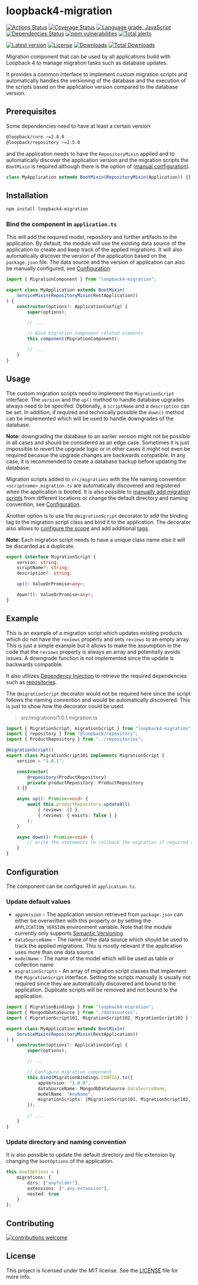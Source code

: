 # loopback4-migration

[![Actions Status](https://github.com/nflaig/loopback4-migration/workflows/build/badge.svg)](https://github.com/nflaig/loopback4-migration/actions)
[![Coverage Status](https://coveralls.io/repos/github/nflaig/loopback4-migration/badge.svg?branch=master)](https://coveralls.io/github/nflaig/loopback4-migration?branch=master)
[![Language grade: JavaScript](https://img.shields.io/lgtm/grade/javascript/g/nflaig/loopback4-migration.svg?logo=lgtm&logoWidth=18)](https://lgtm.com/projects/g/nflaig/loopback4-migration/context:javascript)
[![Dependencies Status](https://david-dm.org/nflaig/loopback4-migration/status.svg)](https://david-dm.org/nflaig/loopback4-migration)
[![npm vulnerabilities](https://img.shields.io/snyk/vulnerabilities/npm/loopback4-migration.svg?label=npm%20vulnerabilities&style=flat-square)](https://www.npmjs.com/package/loopback4-migration)
[![Total alerts](https://img.shields.io/lgtm/alerts/g/nflaig/loopback4-migration.svg?logo=lgtm&logoWidth=18)](https://lgtm.com/projects/g/nflaig/loopback4-migration/alerts/)

[![Latest version](https://img.shields.io/npm/v/loopback4-migration.svg?style=flat-square)](https://www.npmjs.com/package/loopback4-migration)
[![License](https://img.shields.io/github/license/nflaig/loopback4-migration.svg?color=blue&label=License&style=flat-square)](https://github.com/nflaig/loopback4-migration/blob/master/LICENSE)
[![Downloads](https://img.shields.io/npm/dw/loopback4-migration.svg?label=Downloads&style=flat-square&color=blue)](https://www.npmjs.com/package/loopback4-migration)
[![Total Downloads](https://img.shields.io/npm/dt/loopback4-migration.svg?label=Total%20Downloads&style=flat-square&color=blue)](https://www.npmjs.com/package/loopback4-migration)

Migration component that can be used by all applications build with Loopback 4 to manage migration tasks
such as database updates.

It provides a common interface to implement custom migration scripts and automatically handles
the versioning of the database and the execution of the scripts based on the application version
compared to the database version.

## Prerequisites

Some dependencies need to have at least a certain version

```sh
@loopback/core >=2.8.0
@loopback/repository >=2.5.0
```

and the application needs to have the `RepositoryMixin` applied and to automatically discover the
application version and the migration scripts the `BootMixin` is required although there is the option
of ([manual configuration](#configuration)).

 ```ts
 class MyApplication extends BootMixin(RepositoryMixin(Application)) {}
 ```

## Installation

```sh
npm install loopback4-migration
```

### Bind the component in `application.ts`

This will add the required model, repository and further artifacts to the application. By default,
the module will use the existing data source of the application to create and keep track of the
applied migrations. It will also automatically discover the version of the application based on the
`package.json` file. The data source and the version of application can also be manually configured,
see [Configuration](#update-default-values).

```ts
import { MigrationComponent } from "loopback4-migration";

export class MyApplication extends BootMixin(
    ServiceMixin(RepositoryMixin(RestApplication))
) {
    constructor(options?: ApplicationConfig) {
        super(options);

        // ...

        // Bind migration component related elements
        this.component(MigrationComponent);

        // ...
    }
}
```

## Usage

The custom migration scripts need to implement the `MigrationScript` interface. The `version` and the
`up()` method to handle database upgrades always need to be specifed. Optionally, a `scriptName` and
a `description` can be set. In addition, if required and technically possible the `down()` method can
be implemented which will be used to handle downgrades of the database.

**Note:** downgrading the database to an earlier version might not be possible in all cases and should
be considered as an edge case. Sometimes it is just impossible to revert the upgrade logic or in other
cases it might not even be required becasue the upgrade changes are backwards compatible. In any case,
it is recommended to create a database backup before updating the database.

Migration scripts added to `src/migrations` with the file naming convention `<scriptname>.migration.ts`
are automatically discovered and registered when the application is booted.
It is also possible to [manually add migration scripts](#update-default-values) from different locations
or change the default directory and naming convention, see [Configuration](#update-directory-and-naming-convention).

Another option is to use the `@migrationScript` decorator to add the binding tag to the migration script class and
bind it to the application.
The decorator also allows to [configure the scope](https://loopback.io/doc/en/lb4/Binding.html#configure-the-scope)
and add additional [tags](https://loopback.io/doc/en/lb4/Binding.html#configure-the-scope).

**Note:** Each migration script needs to have a unique class name else it will be discarded as a duplicate.

```ts
export interface MigrationScript {
    version: string;
    scriptName?: string;
    description?: string;

    up(): ValueOrPromise<any>;

    down?(): ValueOrPromise<any>;
}
```

## Example

This is an example of a migration script which updates existing products which do not have the `reviews`
property and sets `reviews` to an empty array. This is just a simple example but it allows to make the
assumption in the code that the `reviews` property is always an array and potentially avoids issues.
A downgrade function is not implemented since the update is backwards compatible.

It also utilizes [Dependency Injection](https://loopback.io/doc/en/lb4/Dependency-injection.html)
to retrieve the required dependencies such as [repositories](https://loopback.io/doc/en/lb4/Repositories.html).

The `@migrationScript` decorator would not be required here since the script follows the naming convention
and would be automatically discovered. This is just to show how the decorator could be used.

> src/migrations/1.0.1.migration.ts

```ts
import { MigrationScript, migrationScript } from "loopback4-migration";
import { repository } from "@loopback/repository";
import { ProductRepository } from "../repositories";

@migrationScript()
export class MigrationScript101 implements MigrationScript {
    version = "1.0.1";

    constructor(
        @repository(ProductRepository)
        private productRepository: ProductRepository
    ) {}

    async up(): Promise<void> {
        await this.productRepository.updateAll(
            { reviews: [] },
            { reviews: { exists: false } }
        );
    }

    async down(): Promise<void> {
        // write the statements to rollback the migration if required and possible
    }
}
```

## Configuration

The component can be configured in `application.ts`.

### Update default values

- `appVersion` - The application version retrieved from `package.json` can either be overwritten with
  this property or by setting the `APPLICATION_VERSION` environment variable. Note that the module
  currently only supports [Semantic Versioning](https://semver.org/).
- `dataSourceName` - The name of the data source which should be used to track the applied migrations.
  This is mostly relevant if the application uses more than one data source.
- `modelName` - The name of the model which will be used as table or collection name
- `migrationScripts` - An array of migration script classes that implement the `MigrationScript` interface.
  Setting the scripts manually is usually not required since they are automatically discovered and bound
  to the application. Duplicate scripts will be removed and not bound to the application.

```ts
import { MigrationBindings } from "loopback4-migration";
import { MongodbDataSource } from "./datasources";
import { MigrationScript101, MigrationScript102, MigrationScript103 } from "./anyfolder";

export class MyApplication extends BootMixin(
    ServiceMixin(RepositoryMixin(RestApplication))
) {
    constructor(options?: ApplicationConfig) {
        super(options);

        // ...

        // Configure migration component
        this.bind(MigrationBindings.CONFIG).to({
            appVersion: "1.0.0",
            dataSourceName: MongodbDataSource.dataSourceName,
            modelName: "AnyName",
            migrationScripts: [MigrationScript101, MigrationScript102, MigrationScript103]
        });

        // ...
    }
}
```

### Update directory and naming convention

It is also possible to update the default directory and file extension by changing the `bootOptions`
of the application.

```ts
this.bootOptions = {
    migrations: {
        dirs: ["anyfolder"],
        extensions: [".any.extension"],
        nested: true
    }
};
```

## Contributing

[![contributions welcome](https://img.shields.io/badge/contributions-welcome-brightgreen.svg?style=flat)](https://github.com/nflaig/loopback4-migration/issues)

## License

This project is licensed under the MIT license. See the [LICENSE](LICENSE) file for more info.

